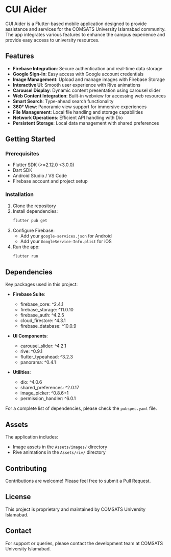 # CUI Aider

CUI Aider is a Flutter-based mobile application designed to provide assistance and services for the COMSATS University Islamabad community. The app integrates various features to enhance the campus experience and provide easy access to university resources.

## Features

- **Firebase Integration**: Secure authentication and real-time data storage
- **Google Sign-In**: Easy access with Google account credentials
- **Image Management**: Upload and manage images with Firebase Storage
- **Interactive UI**: Smooth user experience with Rive animations
- **Carousel Display**: Dynamic content presentation using carousel slider
- **Web Content Integration**: Built-in webview for accessing web resources
- **Smart Search**: Type-ahead search functionality
- **360° View**: Panoramic view support for immersive experiences
- **File Management**: Local file handling and storage capabilities
- **Network Operations**: Efficient API handling with Dio
- **Persistent Storage**: Local data management with shared preferences

## Getting Started

### Prerequisites

- Flutter SDK (>=2.12.0 <3.0.0)
- Dart SDK
- Android Studio / VS Code
- Firebase account and project setup

### Installation

1. Clone the repository
2. Install dependencies:
   ```bash
   flutter pub get
   ```
3. Configure Firebase:
   - Add your `google-services.json` for Android
   - Add your `GoogleService-Info.plist` for iOS
4. Run the app:
   ```bash
   flutter run
   ```

## Dependencies

Key packages used in this project:

- **Firebase Suite**:
  - firebase_core: ^2.4.1
  - firebase_storage: ^11.0.10
  - firebase_auth: ^4.2.5
  - cloud_firestore: ^4.3.1
  - firebase_database: ^10.0.9

- **UI Components**:
  - carousel_slider: ^4.2.1
  - rive: ^0.9.1
  - flutter_typeahead: ^3.2.3
  - panorama: ^0.4.1

- **Utilities**:
  - dio: ^4.0.6
  - shared_preferences: ^2.0.17
  - image_picker: ^0.8.6+1
  - permission_handler: ^6.0.1

For a complete list of dependencies, please check the `pubspec.yaml` file.

## Assets

The application includes:
- Image assets in the `Assets/images/` directory
- Rive animations in the `Assets/riv/` directory

## Contributing

Contributions are welcome! Please feel free to submit a Pull Request.

## License

This project is proprietary and maintained by COMSATS University Islamabad.

## Contact

For support or queries, please contact the development team at COMSATS University Islamabad.
